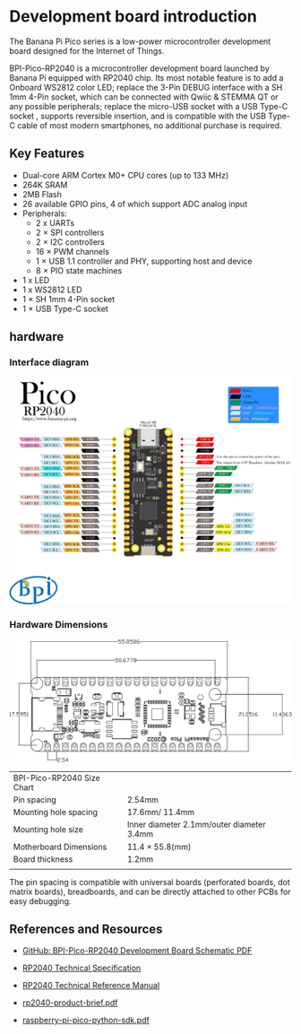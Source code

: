 # Development board introduction
The Banana Pi Pico series is a low-power microcontroller development board designed for the Internet of Things.

BPI-Pico-RP2040 is a microcontroller development board launched by Banana Pi equipped with RP2040 chip. Its most notable feature is to add a Onboard WS2812 color LED; replace the 3-Pin DEBUG interface with a SH 1mm 4-Pin socket, which can be connected with Qwiic & STEMMA QT or any possible peripherals; replace the micro-USB socket with a USB Type-C socket , supports reversible insertion, and is compatible with the USB Type-C cable of most modern smartphones, no additional purchase is required.

## Key Features

- Dual-core ARM Cortex M0+ CPU cores (up to 133 MHz)
- 264K SRAM
- 2MB Flash
- 26 available GPIO pins, 4 of which support ADC analog input
- Peripherals:
  - 2 x UARTs
  - 2 × SPI controllers
  - 2 × I2C controllers
  - 16 × PWM channels
  - 1 × USB 1.1 controller and PHY, supporting host and device
  - 8 × PIO state machines
- 1 x LED
- 1 x WS2812 LED
- 1 × SH 1mm 4-Pin socket
- 1 × USB Type-C socket

## hardware

### Interface diagram

![](../assets/images/BPI-Pico-RP2040-V0.2-IO.jpg)

### Hardware Dimensions

![](../assets/images/BPI-Pico-RP2040-V0.2-dimension.jpg)

<table>
   <tr>
      <td>BPI-Pico-RP2040 Size Chart</td>
   </tr>
   <tr>
      <td>Pin spacing</td>
      <td>2.54mm</td>
   </tr>
   <tr>
      <td>Mounting hole spacing</td>
      <td>17.6mm/ 11.4mm</td>
   </tr>
   <tr>
      <td>Mounting hole size</td>
      <td>Inner diameter 2.1mm/outer diameter 3.4mm</td>
   </tr>
   <tr>
      <td>Motherboard Dimensions</td>
      <td>11.4 × 55.8(mm)</td>
   </tr>
   <tr>
      <td>Board thickness</td>
      <td>1.2mm</td>
   </tr>
   <tr>
      <td></td>
   </tr>
</table>

The pin spacing is compatible with universal boards (perforated boards, dot matrix boards), breadboards, and can be directly attached to other PCBs for easy debugging.


## References and Resources

- [GitHub: BPI-Pico-RP2040 Development Board Schematic PDF]()

- [RP2040 Technical Specification](https://datasheets.raspberrypi.com/rp2040/rp2040-datasheet.pdf)

- [RP2040 Technical Reference Manual](https://datasheets.raspberrypi.com/rp2040/hardware-design-with-rp2040.pdf)

- [rp2040-product-brief.pdf](https://datasheets.raspberrypi.com/rp2040/rp2040-product-brief.pdf)

- [raspberry-pi-pico-python-sdk.pdf](https://datasheets.raspberrypi.com/pico/raspberry-pi-pico-python-sdk.pdf)